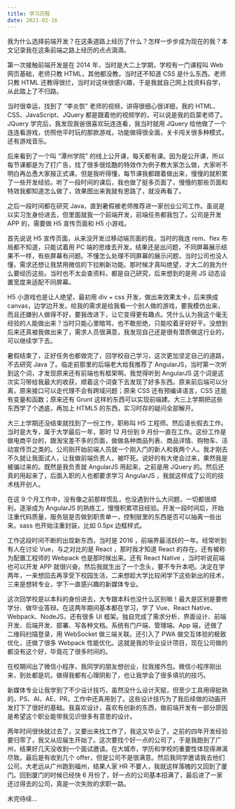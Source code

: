 ```yaml
---
title: 学习历程
date: 2021-02-16
---
```


我为什么选择前端开发？在这条道路上经历了什么？怎样一步步成为现在的我？本文记录我在这条前端之路上经历的点点滴滴。

<!-- more -->

第一次接触前端开发是在 2014 年，当时是大二上学期，学校有一门课程叫 Web 网页基础，老师只教 HTML，其他都没教，当时还不知道 CSS 是什么东西。老师只教 HTML 还教得很烂，当时对这块很感兴趣，于是我就自己网上找资料自学，从此踏上了不归路。

当时很幸运，找到了 “李炎恢” 老师的视频，讲得很细心很详细，我的 HTML、CSS、JavaScript、JQuery 都是跟着他的视频学的，可以说是我的启蒙老师了。JQuery 学完后，我发现我爸很喜欢玩连连看，我当时就用 JQuery 给他做了一个连连看游戏，仿照他平时玩的那款游戏，功能做得很全面，关卡闯关很多种模式，还有游戏音乐。

后来看到了一个叫 “潭州学院” 的线上公开课，每天都有课。因为是公开课，所以每节课都是为了打广告，找了很多很炫酷的特效作为例子教大家怎么做，大家听不明白再怂恿大家报正式课。但是我听得懂，每节课我都跟着做出来，慢慢的就积累了一些开发经验。听了一段时间的课后，我也做了挺多页面了，慢慢的那些页面和特效我都知道怎么做了，效果图出来我就有思路了，就没再看了。

之后一段时间都在研究 Java，直到暑假被老师推荐进一家创业公司工作。虽说是以实习生身份进去，但里面就我一个前端开发，前端任务都我包了。公司是开发 APP 的，需要做 H5 宣传页面和 H5 小游戏。

首先说说 H5 宣传页面，从来没开发过移动端页面的我，当时的我连 rem、flex 布局都不知道，只能试着用 PC 端的思维去开发。结果还是出问题，不同屏幕展示结果不一样，有些屏幕有问题。不懂怎么处理不同屏幕的展示问题，当时公司也没人懂，需求还想让我禁用微信的下拉刷新功能。那时候才真叫绝望，才大二的我为什么要经历这些。当时也不太会查资料，都是自己研究，后来想到的是用 JS 动态设置宽度来适配不同屏幕。

H5 小游戏也是让人绝望，最初用 div + css 开发，做出来效果太卡，后来换成 canvas，边学边开发。给我的需求是给我看一个别人做的游戏，要我模仿出来，而且还嫌别人做得不好，要我改进下，让它变得更有趣点。凭什么认为我这个毫无经验的人能做出来？当时只能心里暗骂，也不敢拒绝，只能咬着牙好好干。没想到后来还真被我做出来了，需求人员很满意，我发现自己还是很有潜质做这行业的，可以继续学下去。

暑假结束了，正好任务也都做完了，回学校自己学习，这次更加坚定自己的道路，不去研究 Java 了。临走前那里的后端老大给我推荐了 AngularJS，当时第一次听到这个词，才发现原来还有前端也有框架啊。我觉得听到 AngularJS 这个词是这次实习带给我最大的收获，顺着这个词查下去发现了好多东西。原来前后端可以分离，原来接口可以走代理不会有跨域问题；原来 CSS 还有预编译语言，CSS 还能有变量和函数；原来还有 Grunt 这样的东西可以实现前端建。大三上学期把这些东西学了个透底，再加上 HTML5 的东西，实习时存的疑问全部解开。

大三上学期还没结束就找到了一份工作，职称叫 H5 工程师。然后请长假去工作。当时是大专，属于大学最后一年，那时 12 月份到 9 月份一直在工作。这份工作是做电商平台的，跟淘宝差不多的页面，做做各种商品列表、商品详情、购物车、活动宣传页之类的。公司刚开始前端人员就一个刚入门的新人和我两个人。我才刚去不久就让我面试人，让我做前端负责人，被吓死。说好的有大佬会过来，果然我是被骗过来的。既然是我负责就 AngularJS 用起来，之前是用 JQuery 的。然后还真的用起来了，后面入职的人也都要求学习 AngularJS ，我就这样成了公司的技术栈开创人。

在这 9 个月工作中，没有像之前那样慌乱，也没遇到什么大问题，一切都很顺利，逐渐成为 AngularJS 的熟练工，慢慢积累项目经验。开发一段时间后，开始注重代码质量，服务层是否做到职责单一，控制层里的东西是否可以抽离一些出来。sass 也开始注重封装，比如 0.5px 边框样式。

工作这段时间不断的出现新东西，当时是 2016 ，前端界最活跃的一年。经常听到有人在讨论 Vue，与之对比的是 React ，那时我才知道 React 的存在。还有被称为配置工程师的 Webpack 也是那时候出来。还有 React Native ，当时听说前端也可以开发 APP 就很兴奋。然后我就生出了一个念头，要不专升本吧。决定在学两年，一来想回去再享受下校园生活，二来想趁大学比较闲学下这些新出的技术，三来是想转专业，学下一直感兴趣的新媒体专业。

这次回学校是以本科的身份进去，大专跟本科也没什么区别嘛！最大是区别是要修学分、做毕业答辩。在这两年期间基本都在学习，学了 Vue、React Native、Webpack、NodeJS，还有很多 UI 框架。独自完成了需求分析、界面设计、前端开发、后端开发、部署、写各种文档。系统有门户端、管理端、App 端，还做了二维码扫描登录，用 WebSocket 做三端关联。还引入了 PWA 做交互体验的极致优化，还做了很多 Webpack 性能优化。这就是我的毕业设计项目，现在公司做的都没有这个好，毕竟花了很多时间的。

在校期间出了微信小程序，我同学的朋友想创业，拉我接外包。微信小程序刚出来，到处都是坑，做得我都有心理阴影了，也让我学会了很多填坑的技巧。

新媒体专业让我学到了不少设计技巧，虽然没什么设计天赋，但至少工具用得挺熟的，PS、AI、AE、PR，工作中还真用到了。这些设计技巧为了我后续做的动画开发打下了很好的基础。我喜欢设计，喜欢有创新的东西，做前端开发有一部分原因是希望这个职业能带我见识很多有意思的设计。

两年时间很快就过去了，又要出来找工作了，我这又毕业了，之前的四年开发经验要归零了，我又从应届生开始了。这次要找个好一点的公司了，于是我跑到了广州，结果好几天没收到一个面试邀请。在大城市，学历和学校的重要性体现得淋漓尽致。最后是有收到几个 offer，但是公司不是很满意。然后我同学邀请我去他们公司，大老远从广州跑到福州，结果人家 HR 不要人，我就这样落魄的又回到了厦门。回到厦门的时候已经快 6 月份了，好一点的公司基本招满了，最后进了一家还过得去的公司，真是一次失败的求职一路。

未完待续...